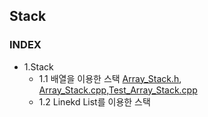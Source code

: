## Stack
### INDEX
* 1.Stack
    * 1.1 배열을 이용한 스택 [Array_Stack.h](https://github.com/csbyun-data/CPP-Pro/blob/main/chap04/Stack/Array_Stack.h), [Array_Stack.cpp](https://github.com/csbyun-data/CPP-Pro/blob/main/chap04/Stack/Array_Stack.cpp),[Test_Array_Stack.cpp](https://github.com/csbyun-data/CPP-Pro/blob/main/chap04/Stack/Test_Array_Stack.cpp)
    * 1.2 Linekd List를 이용한 스택
